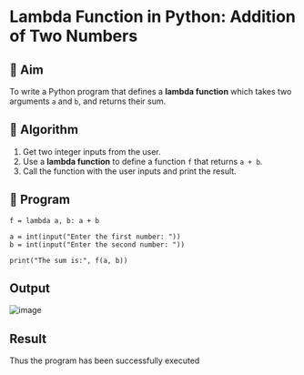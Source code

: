 # Lambda Function in Python: Addition of Two Numbers

## 🎯 Aim
To write a Python program that defines a **lambda function** which takes two arguments `a` and `b`, and returns their sum.

## 🧠 Algorithm
1. Get two integer inputs from the user.
2. Use a **lambda function** to define a function `f` that returns `a + b`.
3. Call the function with the user inputs and print the result.

## 🧾 Program
```
f = lambda a, b: a + b

a = int(input("Enter the first number: "))
b = int(input("Enter the second number: "))

print("The sum is:", f(a, b))
```
## Output
![image](https://github.com/user-attachments/assets/9d79b5a3-aa37-4e04-bee6-134d41c07fc9)

## Result
Thus the program has been successfully executed 

